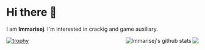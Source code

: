 # Hi there 👋

I am **lmmarisej**. 
I'm interested in crackig and game auxiliary.


<img align="right" src="https://github-readme-stats.vercel.app/api?username=lmmarisej&show_icons=true&icon_color=805AD5&text_color=718096&bg_color=ffffff&hide_title=true" />

<img style="max-width: 450px" align="right" src="https://github-readme-stats.vercel.app/api?username=lmmarisej&show_icons=true&icon_color=0366d6&bg_color=ffffff&hide_title=true&hide=contribs,prs&include_all_commits=true&count_private=true" alt="lmmarisej's github stats"/>


[![trophy](https://github-profile-trophy.vercel.app/?username=lmmarisej)](https://github.com/lmmarisej)




